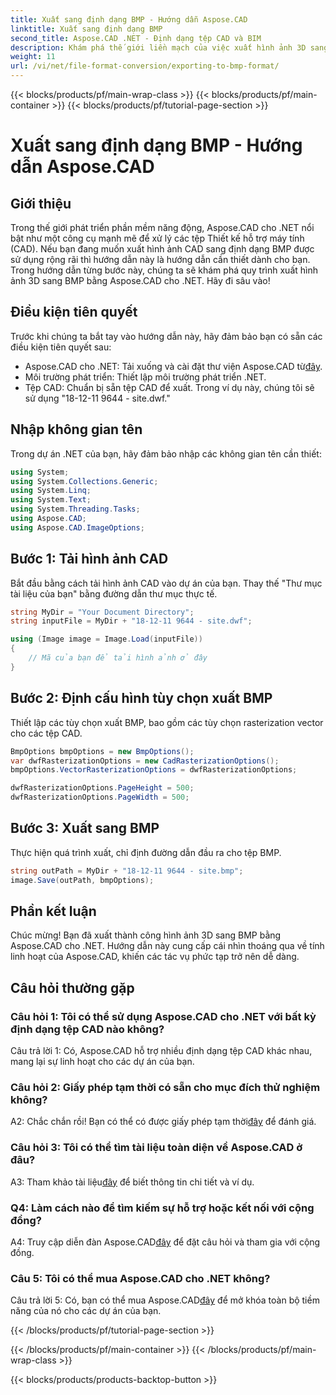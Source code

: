 ```yaml
---
title: Xuất sang định dạng BMP - Hướng dẫn Aspose.CAD
linktitle: Xuất sang định dạng BMP
second_title: Aspose.CAD .NET - Định dạng tệp CAD và BIM
description: Khám phá thế giới liền mạch của việc xuất hình ảnh 3D sang BMP bằng Aspose.CAD cho .NET. Hãy làm theo hướng dẫn của chúng tôi để có trải nghiệm không rắc rối.
weight: 11
url: /vi/net/file-format-conversion/exporting-to-bmp-format/
---
```


{{< blocks/products/pf/main-wrap-class >}}
{{< blocks/products/pf/main-container >}}
{{< blocks/products/pf/tutorial-page-section >}}

# Xuất sang định dạng BMP - Hướng dẫn Aspose.CAD

## Giới thiệu

Trong thế giới phát triển phần mềm năng động, Aspose.CAD cho .NET nổi bật như một công cụ mạnh mẽ để xử lý các tệp Thiết kế hỗ trợ máy tính (CAD). Nếu bạn đang muốn xuất hình ảnh CAD sang định dạng BMP được sử dụng rộng rãi thì hướng dẫn này là hướng dẫn cần thiết dành cho bạn. Trong hướng dẫn từng bước này, chúng ta sẽ khám phá quy trình xuất hình ảnh 3D sang BMP bằng Aspose.CAD cho .NET. Hãy đi sâu vào!

## Điều kiện tiên quyết

Trước khi chúng ta bắt tay vào hướng dẫn này, hãy đảm bảo bạn có sẵn các điều kiện tiên quyết sau:

-  Aspose.CAD cho .NET: Tải xuống và cài đặt thư viện Aspose.CAD từ[đây](https://releases.aspose.com/cad/net/).
- Môi trường phát triển: Thiết lập môi trường phát triển .NET.
- Tệp CAD: Chuẩn bị sẵn tệp CAD để xuất. Trong ví dụ này, chúng tôi sẽ sử dụng "18-12-11 9644 - site.dwf."

## Nhập không gian tên

Trong dự án .NET của bạn, hãy đảm bảo nhập các không gian tên cần thiết:

```csharp
using System;
using System.Collections.Generic;
using System.Linq;
using System.Text;
using System.Threading.Tasks;
using Aspose.CAD;
using Aspose.CAD.ImageOptions;
```

## Bước 1: Tải hình ảnh CAD

Bắt đầu bằng cách tải hình ảnh CAD vào dự án của bạn. Thay thế "Thư mục tài liệu của bạn" bằng đường dẫn thư mục thực tế.

```csharp
string MyDir = "Your Document Directory";
string inputFile = MyDir + "18-12-11 9644 - site.dwf";

using (Image image = Image.Load(inputFile))
{
    // Mã của bạn để tải hình ảnh ở đây
}
```

## Bước 2: Định cấu hình tùy chọn xuất BMP

Thiết lập các tùy chọn xuất BMP, bao gồm các tùy chọn rasterization vector cho các tệp CAD.

```csharp
BmpOptions bmpOptions = new BmpOptions();
var dwfRasterizationOptions = new CadRasterizationOptions();
bmpOptions.VectorRasterizationOptions = dwfRasterizationOptions;

dwfRasterizationOptions.PageHeight = 500;
dwfRasterizationOptions.PageWidth = 500;
```

## Bước 3: Xuất sang BMP

Thực hiện quá trình xuất, chỉ định đường dẫn đầu ra cho tệp BMP.

```csharp
string outPath = MyDir + "18-12-11 9644 - site.bmp";
image.Save(outPath, bmpOptions);
```

## Phần kết luận

Chúc mừng! Bạn đã xuất thành công hình ảnh 3D sang BMP bằng Aspose.CAD cho .NET. Hướng dẫn này cung cấp cái nhìn thoáng qua về tính linh hoạt của Aspose.CAD, khiến các tác vụ phức tạp trở nên dễ dàng.

## Câu hỏi thường gặp

### Câu hỏi 1: Tôi có thể sử dụng Aspose.CAD cho .NET với bất kỳ định dạng tệp CAD nào không?

Câu trả lời 1: Có, Aspose.CAD hỗ trợ nhiều định dạng tệp CAD khác nhau, mang lại sự linh hoạt cho các dự án của bạn.

### Câu hỏi 2: Giấy phép tạm thời có sẵn cho mục đích thử nghiệm không?

 A2: Chắc chắn rồi! Bạn có thể có được giấy phép tạm thời[đây](https://purchase.aspose.com/temporary-license/) để đánh giá.

### Câu hỏi 3: Tôi có thể tìm tài liệu toàn diện về Aspose.CAD ở đâu?

 A3: Tham khảo tài liệu[đây](https://reference.aspose.com/cad/net/) để biết thông tin chi tiết và ví dụ.

### Q4: Làm cách nào để tìm kiếm sự hỗ trợ hoặc kết nối với cộng đồng?

 A4: Truy cập diễn đàn Aspose.CAD[đây](https://forum.aspose.com/c/cad/19) để đặt câu hỏi và tham gia với cộng đồng.

### Câu 5: Tôi có thể mua Aspose.CAD cho .NET không?

 Câu trả lời 5: Có, bạn có thể mua Aspose.CAD[đây](https://purchase.aspose.com/buy) để mở khóa toàn bộ tiềm năng của nó cho các dự án của bạn.

{{< /blocks/products/pf/tutorial-page-section >}}

{{< /blocks/products/pf/main-container >}}
{{< /blocks/products/pf/main-wrap-class >}}

{{< blocks/products/products-backtop-button >}}
